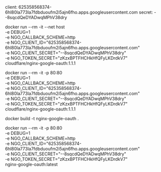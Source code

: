 
client: 625358568374-6hl80la773la7fdbduoufm2i5ajn6fho.apps.googleusercontent.com
secret: --8sqcdQeDYADwqMPhV38dry


docker run --rm -it --net host \
  -e DEBUG=1 \
  -e NGO_CALLBACK_SCHEME=http \
  -e NGO_CLIENT_ID="625358568374-6hl80la773la7fdbduoufm2i5ajn6fho.apps.googleusercontent.com" \
  -e NGO_CLIENT_SECRET="--8sqcdQeDYADwqMPhV38dry" \
  -e NGO_TOKEN_SECRET="zKzxBPTFHCHkHfQFyLKDrdkV7" \
  cloudflare/nginx-google-oauth:1.1.1

docker run --rm -it -p 80:80 \
  -e DEBUG=1 \
  -e NGO_CALLBACK_SCHEME=http \
  -e NGO_CLIENT_ID="625358568374-6hl80la773la7fdbduoufm2i5ajn6fho.apps.googleusercontent.com" \
  -e NGO_CLIENT_SECRET="--8sqcdQeDYADwqMPhV38dry" \
  -e NGO_TOKEN_SECRET="zKzxBPTFHCHkHfQFyLKDrdkV7" \
  cloudflare/nginx-google-oauth:1.1.1


docker build -t nginx-google-oauth .


docker run --rm -it -p 80:80 \
  -e DEBUG=1 \
  -e NGO_CALLBACK_SCHEME=http \
  -e NGO_CLIENT_ID="625358568374-6hl80la773la7fdbduoufm2i5ajn6fho.apps.googleusercontent.com" \
  -e NGO_CLIENT_SECRET="--8sqcdQeDYADwqMPhV38dry" \
  -e NGO_TOKEN_SECRET="zKzxBPTFHCHkHfQFyLKDrdkV7" \
  nginx-google-oauth:latest
